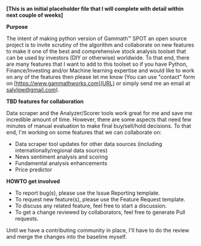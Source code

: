 **[This is an initial placeholder file that I will complete with detail within next couple of weeks]**

**Purpose**

The intent of making python version of Gammath™ SPOT an open source project is to invite scrutiny of the algorithm and collaborate on new features to make it one of the best and comprehensive stock analysis toolset that can be used by investors (DIY or otherwise) worldwide. To that end, there are many features that I want to add to this toolset so if you have Python, Finance/Investing and/or Machine learning expertise and would like to work on any of the features then please let me know (You can use "contact" form on [https://www.gammathworks.com](URL) or simply send me an email at salylgw@gmail.com).

**TBD features for collaboration**

Data scraper and the Analyzer/Scorer tools work great for me and save me incredible amount of time. However, there are some aspects that need few minutes of manual evaluation to make final buy/sell/hold decisions. To that end, I'm working on some features that we can collaborate on:

  * Data scraper tool updates for other data sources (including internationally/regional data sources)
  * News sentiment analysis and scoring
  * Fundamental analysis enhancements
  * Price predictor



**HOWTO get involved**

  * To report bug(s), please use the Issue Reporting template.
  * To request new feature(s), please use the Feature Request template.
  * To discuss any related feature, feel free to start a discussion.
  * To get a change reviewed by collaborators, feel free to generate Pull requests.

Until we have a contributing community in place, I'll have to do the review and merge the changes into the baseline myself.


